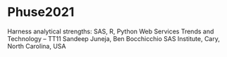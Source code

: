 # Phuse2021
Harness analytical strengths: SAS, R, Python Web Services Trends and Technology – TT11
Sandeep Juneja, Ben Bocchicchio
SAS Institute, Cary, North Carolina, USA

